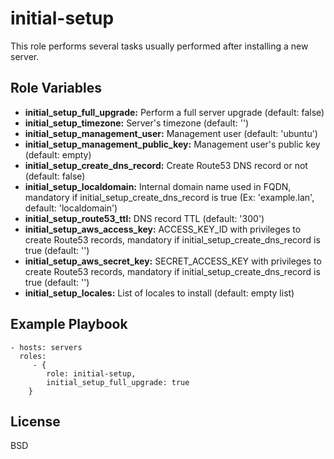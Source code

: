 initial-setup
=============

This role performs several tasks usually performed after installing a new server.

Role Variables
--------------

* **initial_setup_full_upgrade:** Perform a full server upgrade (default: false)
* **initial_setup_timezone:** Server's timezone (default: '')
* **initial_setup_management_user:** Management user (default: 'ubuntu')
* **initial_setup_management_public_key:** Management user's public key (default: empty)
* **initial_setup_create_dns_record:** Create Route53 DNS record or not (default: false)
* **initial_setup_localdomain:** Internal domain name used in FQDN, mandatory if initial_setup_create_dns_record is true (Ex: 'example.lan', default: 'localdomain')
* **initial_setup_route53_ttl:** DNS record TTL (default: '300')
* **initial_setup_aws_access_key:** ACCESS_KEY_ID with privileges to create Route53 records, mandatory if initial_setup_create_dns_record is true (default: '')
* **initial_setup_aws_secret_key:** SECRET_ACCESS_KEY with privileges to create Route53 records, mandatory if initial_setup_create_dns_record is true (default: '')
* **initial_setup_locales:** List of locales to install (default: empty list)

Example Playbook
----------------

    - hosts: servers
      roles:
         - {
            role: initial-setup,
            initial_setup_full_upgrade: true
        }

License
-------

BSD
